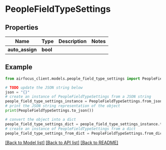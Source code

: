 # PeopleFieldTypeSettings


## Properties

Name | Type | Description | Notes
------------ | ------------- | ------------- | -------------
**auto_assign** | **bool** |  | 

## Example

```python
from airfocus_client.models.people_field_type_settings import PeopleFieldTypeSettings

# TODO update the JSON string below
json = "{}"
# create an instance of PeopleFieldTypeSettings from a JSON string
people_field_type_settings_instance = PeopleFieldTypeSettings.from_json(json)
# print the JSON string representation of the object
print(PeopleFieldTypeSettings.to_json())

# convert the object into a dict
people_field_type_settings_dict = people_field_type_settings_instance.to_dict()
# create an instance of PeopleFieldTypeSettings from a dict
people_field_type_settings_from_dict = PeopleFieldTypeSettings.from_dict(people_field_type_settings_dict)
```
[[Back to Model list]](../README.md#documentation-for-models) [[Back to API list]](../README.md#documentation-for-api-endpoints) [[Back to README]](../README.md)


